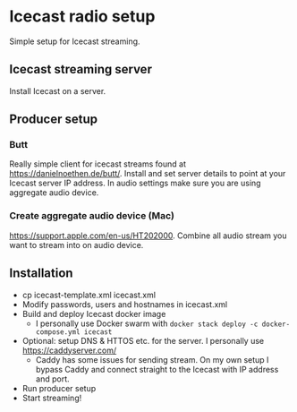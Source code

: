 # Icecast radio setup

Simple setup for Icecast streaming.

## Icecast streaming server

Install Icecast on a server.

## Producer setup

### Butt

Really simple client for icecast streams found at <https://danielnoethen.de/butt/>. Install and set server details to point at your Icecast server IP address. In audio settings make sure you are using aggregate audio device.

### Create aggregate audio device (Mac)

<https://support.apple.com/en-us/HT202000>. Combine all audio stream you want to stream into on audio device.

<!-- ### Optional: Loobback (MacOS) ($$$ version)

Trial version of Loopback can be found at <https://rogueamoeba.com/loopback/>. Trial not suitable for long-term streaming. -->

## Installation

-
    cp icecast-template.xml icecast.xml
- Modify passwords, users and hostnames in icecast.xml
- Build and deploy Icecast docker image
  - I personally use Docker swarm with `docker stack deploy -c docker-compose.yml icecast`
- Optional: setup DNS & HTTOS etc. for the server. I personally use <https://caddyserver.com/>
  - Caddy has some issues for sending stream. On my own setup I bypass Caddy and connect straight to the Icecast with IP address and port.
- Run producer setup
- Start streaming!

